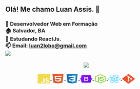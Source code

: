 ## Olá! Me chamo Luan Assis. 👋 <br> <h3>🔭 Desenvolvedor Web em Formação <br> :house: Salvador, BA <br> 🌱 Estudando ReactJs. <br> 📫 Email: luan2lobo@gmail.com <br><a href="https://www.linkedin.com/in/luan-assis/" target="_blank"><img src="https://img.shields.io/badge/-LinkedIn-%230077B5?style=for-the-badge&logo=linkedin&logoColor=white" target="_blank"></a> </h3><div align="center"> <a href="https://github.com/lluanassis"> <img height="180em" src="https://github-readme-stats.vercel.app/api/top-langs/?username=lluanassis&layout=compact&langs_count=7&theme=dark"/> 
<div>
</div> 
  <div style="display: inline_block"><br> <img align="center" height="30" width="40" src="https://raw.githubusercontent.com/devicons/devicon/master/icons/javascript/javascript-plain.svg"> <img align="center" height="30" width="40" src="https://raw.githubusercontent.com/devicons/devicon/master/icons/html5/html5-original.svg"> <img align="center" height="30" width="40" src="https://raw.githubusercontent.com/devicons/devicon/master/icons/css3/css3-original.svg"> <img align="center" height="30" width="40" src="https://raw.githubusercontent.com/devicons/devicon/master/icons/bootstrap/bootstrap-original.svg"> <img align="center" height="30" width="40" src="https://raw.githubusercontent.com/devicons/devicon/master/icons/nodejs/nodejs-original.svg"> <img align="center" height="30" width="40" src="https://raw.githubusercontent.com/devicons/devicon/master/icons/react/react-original.svg"> <img align="center" height="30" width="40" src="https://raw.githubusercontent.com/devicons/devicon/master/icons/git/git-original.svg"> </div> <br> <div> <a href = "mailto:luan2lobo@gmail.com">
</div>
